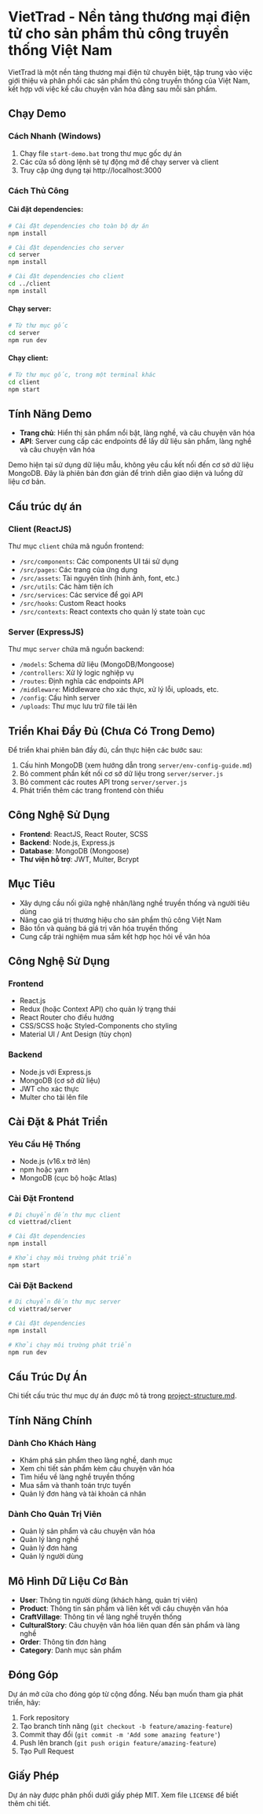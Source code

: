 # VietTrad - Nền tảng thương mại điện tử cho sản phẩm thủ công truyền thống Việt Nam

VietTrad là một nền tảng thương mại điện tử chuyên biệt, tập trung vào việc giới thiệu và phân phối các sản phẩm thủ công truyền thống của Việt Nam, kết hợp với việc kể câu chuyện văn hóa đằng sau mỗi sản phẩm.

## Chạy Demo

### Cách Nhanh (Windows)

1. Chạy file `start-demo.bat` trong thư mục gốc dự án
2. Các cửa sổ dòng lệnh sẽ tự động mở để chạy server và client
3. Truy cập ứng dụng tại http://localhost:3000

### Cách Thủ Công

#### Cài đặt dependencies:

```bash
# Cài đặt dependencies cho toàn bộ dự án
npm install

# Cài đặt dependencies cho server
cd server
npm install

# Cài đặt dependencies cho client
cd ../client
npm install
```

#### Chạy server:

```bash
# Từ thư mục gốc
cd server
npm run dev
```

#### Chạy client:

```bash
# Từ thư mục gốc, trong một terminal khác
cd client
npm start
```

## Tính Năng Demo

- **Trang chủ**: Hiển thị sản phẩm nổi bật, làng nghề, và câu chuyện văn hóa
- **API**: Server cung cấp các endpoints để lấy dữ liệu sản phẩm, làng nghề và câu chuyện văn hóa

Demo hiện tại sử dụng dữ liệu mẫu, không yêu cầu kết nối đến cơ sở dữ liệu MongoDB. Đây là phiên bản đơn giản để trình diễn giao diện và luồng dữ liệu cơ bản.

## Cấu trúc dự án

### Client (ReactJS)

Thư mục `client` chứa mã nguồn frontend:

- `/src/components`: Các components UI tái sử dụng
- `/src/pages`: Các trang của ứng dụng
- `/src/assets`: Tài nguyên tĩnh (hình ảnh, font, etc.)
- `/src/utils`: Các hàm tiện ích
- `/src/services`: Các service để gọi API
- `/src/hooks`: Custom React hooks
- `/src/contexts`: React contexts cho quản lý state toàn cục

### Server (ExpressJS)

Thư mục `server` chứa mã nguồn backend:

- `/models`: Schema dữ liệu (MongoDB/Mongoose)
- `/controllers`: Xử lý logic nghiệp vụ
- `/routes`: Định nghĩa các endpoints API
- `/middleware`: Middleware cho xác thực, xử lý lỗi, uploads, etc.
- `/config`: Cấu hình server
- `/uploads`: Thư mục lưu trữ file tải lên

## Triển Khai Đầy Đủ (Chưa Có Trong Demo)

Để triển khai phiên bản đầy đủ, cần thực hiện các bước sau:

1. Cấu hình MongoDB (xem hướng dẫn trong `server/env-config-guide.md`)
2. Bỏ comment phần kết nối cơ sở dữ liệu trong `server/server.js`
3. Bỏ comment các routes API trong `server/server.js`
4. Phát triển thêm các trang frontend còn thiếu

## Công Nghệ Sử Dụng

- **Frontend**: ReactJS, React Router, SCSS
- **Backend**: Node.js, Express.js
- **Database**: MongoDB (Mongoose)
- **Thư viện hỗ trợ**: JWT, Multer, Bcrypt

## Mục Tiêu

- Xây dựng cầu nối giữa nghệ nhân/làng nghề truyền thống và người tiêu dùng
- Nâng cao giá trị thương hiệu cho sản phẩm thủ công Việt Nam
- Bảo tồn và quảng bá giá trị văn hóa truyền thống 
- Cung cấp trải nghiệm mua sắm kết hợp học hỏi về văn hóa

## Công Nghệ Sử Dụng

### Frontend
- React.js
- Redux (hoặc Context API) cho quản lý trạng thái
- React Router cho điều hướng
- CSS/SCSS hoặc Styled-Components cho styling
- Material UI / Ant Design (tùy chọn)

### Backend
- Node.js với Express.js
- MongoDB (cơ sở dữ liệu)
- JWT cho xác thực
- Multer cho tải lên file

## Cài Đặt & Phát Triển

### Yêu Cầu Hệ Thống
- Node.js (v16.x trở lên)
- npm hoặc yarn
- MongoDB (cục bộ hoặc Atlas)

### Cài Đặt Frontend
```bash
# Di chuyển đến thư mục client
cd viettrad/client

# Cài đặt dependencies
npm install

# Khởi chạy môi trường phát triển
npm start
```

### Cài Đặt Backend
```bash
# Di chuyển đến thư mục server
cd viettrad/server

# Cài đặt dependencies
npm install

# Khởi chạy môi trường phát triển
npm run dev
```

## Cấu Trúc Dự Án

Chi tiết cấu trúc thư mục dự án được mô tả trong [project-structure.md](project-structure.md).

## Tính Năng Chính

### Dành Cho Khách Hàng
- Khám phá sản phẩm theo làng nghề, danh mục
- Xem chi tiết sản phẩm kèm câu chuyện văn hóa
- Tìm hiểu về làng nghề truyền thống
- Mua sắm và thanh toán trực tuyến
- Quản lý đơn hàng và tài khoản cá nhân

### Dành Cho Quản Trị Viên
- Quản lý sản phẩm và câu chuyện văn hóa
- Quản lý làng nghề
- Quản lý đơn hàng
- Quản lý người dùng

## Mô Hình Dữ Liệu Cơ Bản

- **User**: Thông tin người dùng (khách hàng, quản trị viên)
- **Product**: Thông tin sản phẩm và liên kết với câu chuyện văn hóa
- **CraftVillage**: Thông tin về làng nghề truyền thống
- **CulturalStory**: Câu chuyện văn hóa liên quan đến sản phẩm và làng nghề
- **Order**: Thông tin đơn hàng
- **Category**: Danh mục sản phẩm

## Đóng Góp

Dự án mở cửa cho đóng góp từ cộng đồng. Nếu bạn muốn tham gia phát triển, hãy:

1. Fork repository
2. Tạo branch tính năng (`git checkout -b feature/amazing-feature`)
3. Commit thay đổi (`git commit -m 'Add some amazing feature'`)
4. Push lên branch (`git push origin feature/amazing-feature`)
5. Tạo Pull Request

## Giấy Phép

Dự án này được phân phối dưới giấy phép MIT. Xem file `LICENSE` để biết thêm chi tiết. 